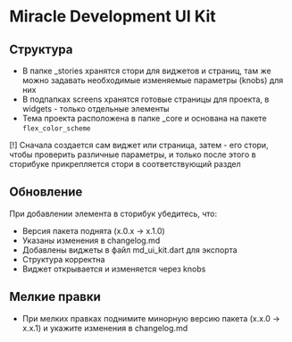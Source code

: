 # Miracle Development UI Kit

## Структура

* В папке _stories хранятся стори для виджетов и страниц, там же можно задавать необходимые изменяемые параметры (knobs) для них
* В подпапках screens хранятся готовые страницы для проекта, в widgets - только отдельные элементы
* Тема проекта расположена в папке _core и основана на пакете `flex_color_scheme`

[!] Сначала создается сам виджет или страница, затем - его стори, чтобы проверить различные параметры, и только после этого в сторибуке прикрепляется стори в соответствующий раздел

## Обновление

При добавлении элемента в сторибук убедитесь, что:
* Версия пакета поднята (x.0.x -> x.1.0)
* Указаны изменения в changelog.md
* Добавлены виджеты в файл md_ui_kit.dart для экспорта
* Структура корректна
* Виджет открывается и изменяется через knobs

## Мелкие правки

* При мелких правках поднимите минорную версию пакета (x.x.0 -> x.x.1) и укажите изменения в changelog.md
